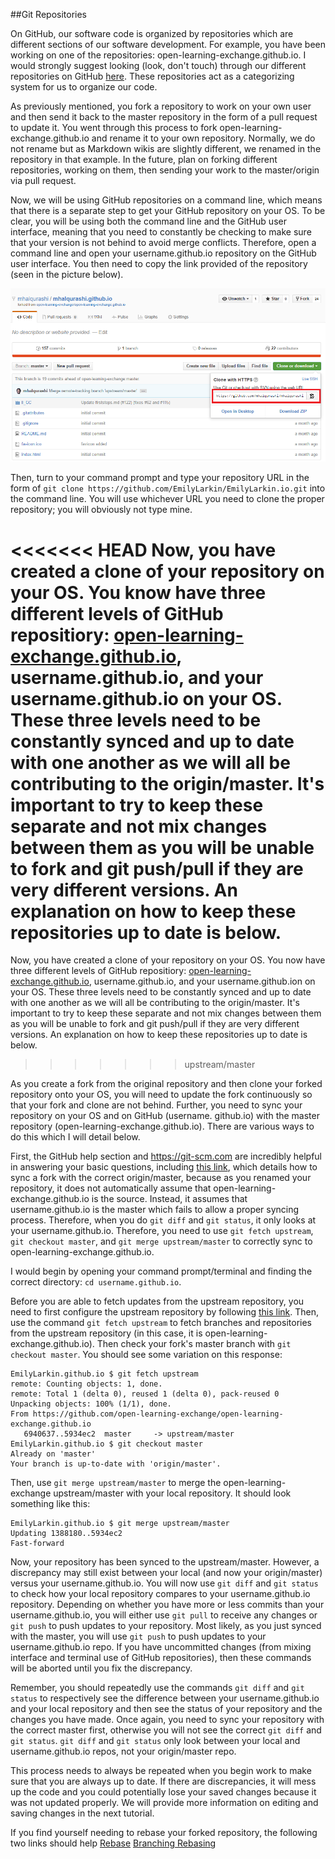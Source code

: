 ##Git Repositories 

On GitHub, our software code is organized by repositories which are different sections of our software development. For example, you have been working on one of the repositories: open-learning-exchange.github.io. I would strongly suggest looking (look, don't touch) through our different repositories on GitHub [here](https://github.com/open-learning-exchange). These repositories act as a categorizing system for us to organize our code. 

As previously mentioned, you fork a repository to work on your own user and then send it back to the master repository in the form of a pull request to update it. You went through this process to fork open-learning-exchange.github.io and rename it to your own repository. Normally, we do not rename but as Markdown wikis are slightly different, we renamed in the repository in that example. In the future, plan on forking different repositories, working on them, then sending your work to the master/origin via pull request.  

Now, we will be using GitHub repositories on a command line, which means that there is a separate step to get your GitHub repository on your OS. To be clear, you will be using both the command line and the GitHub user interface, meaning that you need to constantly be checking to make sure that your version is not behind to avoid merge conflicts. Therefore, open a command line and open your username.github.io repository on the  GitHub user interface. You then need to copy the link provided of the repository (seen in the picture below).

![GitHub Clone URL](/ll_CC/pages/uploads/images/githubcloneurl.png)

Then, turn to your command prompt and type your repository URL in the form of `git clone https://github.com/EmilyLarkin/EmilyLarkin.io.git` into the command line. You will use whichever URL you need to clone the proper repository; you will obviously not type mine.

<<<<<<< HEAD
Now, you have created a clone of your repository on your OS. You know have three different levels of GitHub repositiory: [open-learning-exchange.github.io](https://github.com/open-learning-exchange/open-learning-exchange.github.io), username.github.io, and your username.github.io on your OS. These three levels need to be constantly synced and up to date with one another as we will all be contributing to the origin/master. It's important to try to keep these separate and not mix changes between them as you will be unable to fork and git push/pull if they are very different versions. An explanation on how to keep these repositories up to date is below. 
=======
Now, you have created a clone of your repository on your OS. You now have three different levels of GitHub repositiory: [open-learning-exchange.github.io](https://github.com/open-learning-exchange/open-learning-exchange.github.io), username.github.io, and your username.github.ion on your OS. These three levels need to be constantly synced and up to date with one another as we will all be contributing to the origin/master. It's important to try to keep these separate and not mix changes between them as you will be unable to fork and git push/pull if they are very different versions. An explanation on how to keep these repositories up to date is below. 
>>>>>>> upstream/master

As you create a fork from the original repository and then clone your forked repository onto your OS, you will need to update the fork continuously so that your fork and clone are not behind. Further, you need to sync your repository on your OS and on GitHub (username. github.io) with the master repository (open-learning-exchange.github.io). There are various ways to do this which I will detail below. 

First, the GitHub help section and https://git-scm.com are incredibly helpful in answering your basic questions, including [this link](https://help.github.com/articles/syncing-a-fork/), which details how to sync a fork with the correct origin/master, because as you renamed your repository, it does not automatically assume that open-learning-exchange.github.io is the source. Instead, it assumes that username.github.io is the master which fails to allow a proper syncing process. Therefore, when you do `git diff` and `git status`, it only looks at your username.github.io. Therefore, you need to use `git fetch upstream`, `git checkout master`, and `git merge upstream/master` to correctly sync to open-learning-exchange.github.io. 

I would begin by opening your command prompt/terminal and finding the correct directory: `cd username.github.io`.

Before you are able to fetch updates from the upstream repository, you need to first configure the upstream repository by following [this link](https://help.github.com/articles/configuring-a-remote-for-a-fork/). Then, use the command `git fetch upstream` to fetch branches and repositories from the upstream repository (in this case, it is open-learning-exchange.github.io). Then check your fork's master branch with `git checkout master`. You should see some variation on this response: 

```
EmilyLarkin.github.io $ git fetch upstream
remote: Counting objects: 1, done.
remote: Total 1 (delta 0), reused 1 (delta 0), pack-reused 0
Unpacking objects: 100% (1/1), done.
From https://github.com/open-learning-exchange/open-learning-exchange.github.io
   6940637..5934ec2  master     -> upstream/master
EmilyLarkin.github.io $ git checkout master
Already on 'master'
Your branch is up-to-date with 'origin/master'.
```
  
Then, use `git merge upstream/master` to merge the open-learning-exchange upstream/master with your local repository. It should look something like this:

```
EmilyLarkin.github.io $ git merge upstream/master
Updating 1388180..5934ec2
Fast-forward
```

Now, your repository has been synced to the upstream/master. However, a discrepancy may still exist between your local (and now your origin/master) versus your username.github.io. You will now use `git diff` and `git status` to check how your local repository compares to your username.github.io repository. Depending on whether you have more or less commits than your username.github.io, you will either use `git pull` to receive any changes or `git push` to push updates to your repository. Most likely, as you just synced with the master, you will use `git push` to push updates to your username.github.io repo. If you have uncommitted changes (from mixing interface and terminal use of GitHub repositories), then these commands will be aborted until you fix the discrepancy.

Remember, you should repeatedly use the commands `git diff` and `git status` to respectively see the difference between your username.github.io and your local repository and then see the status of your repository and the changes you have made. Once again, you need to sync your repository with the correct master first, otherwise you will not see the correct `git diff` and `git status`. `git diff` and `git status` only look between your local and username.github.io repos, not your origin/master repo. 

This process needs to always be repeated when you begin work to make sure that you are always up to date. If there are discrepancies, it will mess up the code and you could potentially lose your saved changes because it was not updated properly. We will provide more information on editing and saving changes in the next tutorial. 

If you find yourself needing to rebase your forked repository, the following two links should help
[Rebase](https://git-scm.com/docs/git-rebase)
[Branching Rebasing](https://git-scm.com/book/en/v2/Git-Branching-Rebasing)
